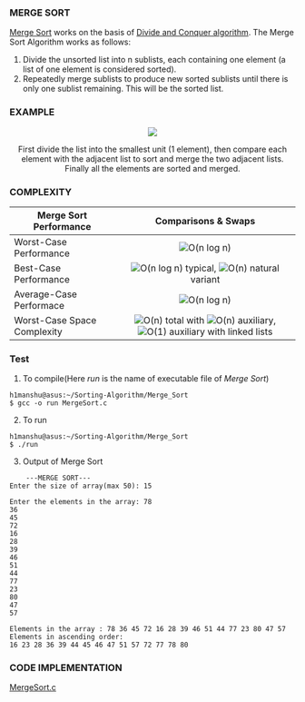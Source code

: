 ### MERGE SORT

[Merge Sort](https://en.wikipedia.org/wiki/Merge_sort) works on the basis of [Divide and Conquer algorithm](https://en.wikipedia.org/wiki/Divide_and_conquer_algorithm). The Merge Sort Algorithm works as follows:

1. Divide the unsorted list into n sublists, each containing one element (a list of one element is considered sorted).
2. Repeatedly merge sublists to produce new sorted sublists until there is only one sublist remaining. This will be the sorted list.

### EXAMPLE

<p align="center">
    <img src="https://upload.wikimedia.org/wikipedia/commons/thumb/c/cc/Merge-sort-example-300px.gif/220px-Merge-sort-example-300px.gif">
</p>

<p align="center">
First divide the list into the smallest unit (1 element), then compare each element with the adjacent list to sort and merge the two adjacent lists. Finally all the elements are sorted and merged.
</p>

### COMPLEXITY

| **Merge Sort Performance**  | **Comparisons & Swaps**            |
| --------------------------- | :--------------------------------: |
| Worst-Case Performance      | ![O(n log n)](https://render.githubusercontent.com/render/math?math=O(n%20log%20n)) |
| Best-Case Performance       | ![O(n log n)](https://render.githubusercontent.com/render/math?math=O(n%20log%20n)) typical, ![O(n)](https://render.githubusercontent.com/render/math?math=O(n)) natural variant |
| Average-Case Performace     | ![O(n log n)](https://render.githubusercontent.com/render/math?math=O(n%20log%20n)) |
| Worst-Case Space Complexity | ![O(n)](https://render.githubusercontent.com/render/math?math=O(n)) total with ![O(n)](https://render.githubusercontent.com/render/math?math=O(n)) auxiliary, ![O(1)](https://render.githubusercontent.com/render/math?math=O(1)) auxiliary with linked lists |

### Test

1. To compile(Here *run* is the name of executable file of *Merge Sort*)

```
h1manshu@asus:~/Sorting-Algorithm/Merge_Sort
$ gcc -o run MergeSort.c 
```

2. To run

```
h1manshu@asus:~/Sorting-Algorithm/Merge_Sort
$ ./run 
```

3. Output of Merge Sort

```
	---MERGE SORT---
Enter the size of array(max 50): 15

Enter the elements in the array: 78
36
45
72
16
28
39
46
51
44
77
23
80
47
57

Elements in the array : 78 36 45 72 16 28 39 46 51 44 77 23 80 47 57 
Elements in ascending order:
16 23 28 36 39 44 45 46 47 51 57 72 77 78 80
```


### CODE IMPLEMENTATION

[MergeSort.c](https://github.com/Himanshu40/Sorting-Algorithm/blob/master/Merge_Sort/MergeSort.c)